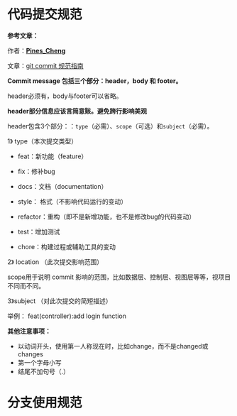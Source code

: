 # 代码提交规范

**参考文章：**

作者：[**Pines_Cheng**](https://segmentfault.com/u/pines_cheng)

文章：[git commit 规范指南](https://segmentfault.com/a/1190000009048911)

**Commit message 包括三个部分：header，body 和 footer。**

header必须有，body与footer可以省略。

**header部分信息应该言简意赅。避免跨行影响美观**

header包含3个部分：：`type`（必需）、`scope`（可选）和`subject`（必需）。

1》 type（本次提交类型）

- feat：新功能（feature）

- fix：修补bug

- docs：文档（documentation）

- style： 格式（不影响代码运行的变动）

- refactor：重构（即不是新增功能，也不是修改bug的代码变动）

- test：增加测试

- chore：构建过程或辅助工具的变动

  

2》 location （此次提交影响范围）

scope用于说明 commit 影响的范围，比如数据层、控制层、视图层等等，视项目不同而不同。



3》subject （对此次提交的简短描述）



举例： feat(controller):add login function



**其他注意事项：**

- 以动词开头，使用第一人称现在时，比如change，而不是changed或changes
- 第一个字母小写
- 结尾不加句号（.）

# 分支使用规范